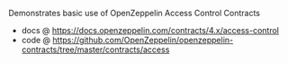 Demonstrates basic use of OpenZeppelin Access Control Contracts 

- docs @ https://docs.openzeppelin.com/contracts/4.x/access-control
- code @ https://github.com/OpenZeppelin/openzeppelin-contracts/tree/master/contracts/access
